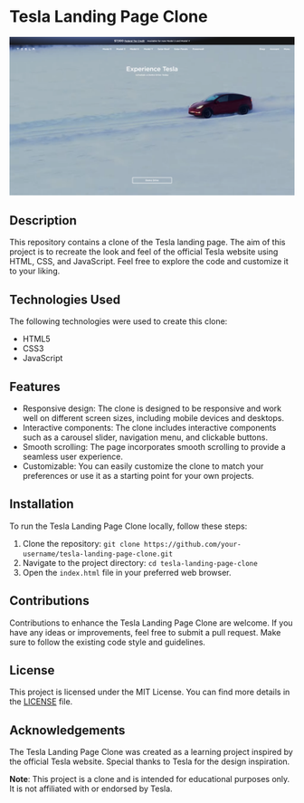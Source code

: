 # Tesla Landing Page Clone

[![Tesla Landing Page Clone](https://github.com/AbsarDotDev/Tesla-Clone/blob/main/img/0af0fe0a-e228-4783-8e01-c6ef9ca3dc98.png)](https://www.youtube.com/watch?v=8xt90GR6-ss)

## Description

This repository contains a clone of the Tesla landing page. The aim of this project is to recreate the look and feel of the official Tesla website using HTML, CSS, and JavaScript. Feel free to explore the code and customize it to your liking.

## Technologies Used

The following technologies were used to create this clone:

- HTML5
- CSS3
- JavaScript

## Features

- Responsive design: The clone is designed to be responsive and work well on different screen sizes, including mobile devices and desktops.
- Interactive components: The clone includes interactive components such as a carousel slider, navigation menu, and clickable buttons.
- Smooth scrolling: The page incorporates smooth scrolling to provide a seamless user experience.
- Customizable: You can easily customize the clone to match your preferences or use it as a starting point for your own projects.

## Installation

To run the Tesla Landing Page Clone locally, follow these steps:

1. Clone the repository: `git clone https://github.com/your-username/tesla-landing-page-clone.git`
2. Navigate to the project directory: `cd tesla-landing-page-clone`
3. Open the `index.html` file in your preferred web browser.

## Contributions

Contributions to enhance the Tesla Landing Page Clone are welcome. If you have any ideas or improvements, feel free to submit a pull request. Make sure to follow the existing code style and guidelines.

## License

This project is licensed under the MIT License. You can find more details in the [LICENSE](LICENSE) file.

## Acknowledgements

The Tesla Landing Page Clone was created as a learning project inspired by the official Tesla website. Special thanks to Tesla for the design inspiration.

**Note**: This project is a clone and is intended for educational purposes only. It is not affiliated with or endorsed by Tesla.
